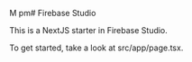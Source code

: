 M pm# Firebase Studio

This is a NextJS starter in Firebase Studio.

To get started, take a look at src/app/page.tsx.
